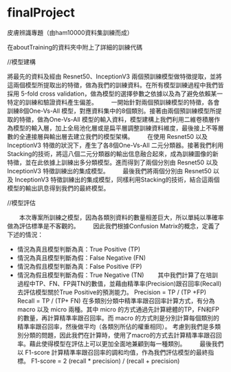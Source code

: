 # finalProject
皮膚辨識專題（由ham10000資料集訓練而成）

在aboutTraining的資料夾中附上了詳細的訓練代碼


//模型建構

將最先的資料及經由 Resnet50、InceptionV3 兩個預訓練模型做特徵提取，並將這兩個模型所提取出的特徵，做為我們的訓練資料。在所有模型訓練過程中我們皆採用 5-fold cross validation，做為模型的選擇參數之依據以及為了避免依賴某一特定的訓練和驗證資料產生偏差。
　　一開始針對兩個預訓練模型的特徵，各會訓練8個One-Vs-All 模型，對應資料集中的8個類別。接著由兩個預訓練模型所提取的特徵，做為One-Vs-All 模型的輸入資料，模型建構上我們利用二維卷積層作為模型的輸入層，加上全局池化層或是扁平層調整訓練資料維度，最後接上不等層數的全連接層與輸出層去建立我們的模型架構。
　　在使用 Resnet50 以及 InceptionV3 特徵的狀況下，產生了各8個One-Vs-All 二元分類器。接著我們利用Stacking的技術，將這八個二元分類器的輸出信息融合起來，成為訓練圖像的新特徵，並在此依據上訓練出多分類模型。進而得到了兩個分別由 Resnet50 以及 InceptionV3 特徵訓練出的集成模型。
　　最後我們將兩個分別由 Resnet50 以及 InceptionV3 特徵訓練出的集成模型，同樣利用Stacking的技術，結合這兩個模型的輸出訊息得到我們的最終模型。


//模型評估

　　本次專案所訓練之模型，因為各類別資料的數量相差巨大，所以單純以準確率做為評估標準是不客觀的。
　　因此我們根據Confusion Matrix的概念，定義了下述的情況：
-	情況為真且模型判斷為真：True Positive (TP)
-	情況為真且模型判斷為假：False Negative (FN)
-	情況為假且模型判斷為真：False Positive (FP)
-	情況為假且模型判斷為假：True Negative (TN)
　　其中我們計算了在培訓過程中TP、FN、FP與TN的數值，並藉由精準率(Precision)跟召回率(Recall)去評估模型關於True Positive的預測能力。
Precision = TP / (TP +FP)
Recall = TP / (TP+ FN)
在多類別分類中精準率跟召回率計算方式，有分為 macro 以及 micro 兩種。其中 micro 的方式通過先計算總體的TP，FN和FP的數量，再計算精準率跟召回率。而 macro 的方式則是分別計算每個類別的精準率跟召回率，然後做平均（各類別所佔的權重相同）。
考慮到我們是多類別分類的問題，因此我們在計算時，使用了macro的方式去計算精準率跟召回率。藉此使得模型在評估上可以更加全面地兼顧到每一種類別。
　　最後我們以 F1-score 計算精準率跟召回率的調和均值，作為我們評估模型的最終指標。
F1-score = 2 (recall * precision) / (recall + precision)

	
